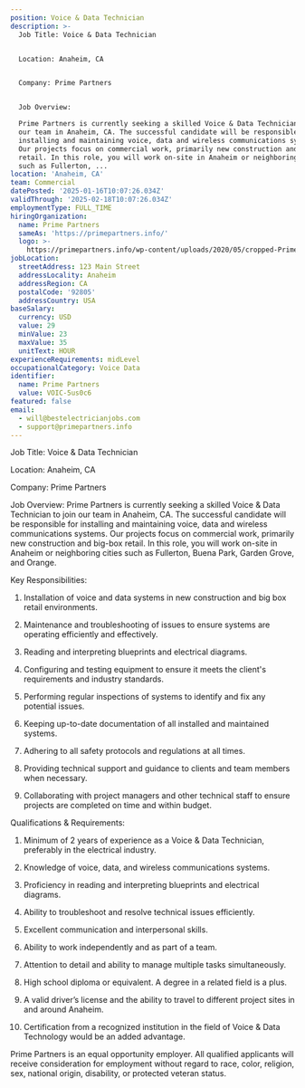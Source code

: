 ```yaml
---
position: Voice & Data Technician
description: >-
  Job Title: Voice & Data Technician


  Location: Anaheim, CA


  Company: Prime Partners


  Job Overview:

  Prime Partners is currently seeking a skilled Voice & Data Technician to join
  our team in Anaheim, CA. The successful candidate will be responsible for
  installing and maintaining voice, data and wireless communications systems.
  Our projects focus on commercial work, primarily new construction and big-box
  retail. In this role, you will work on-site in Anaheim or neighboring cities
  such as Fullerton, ...
location: 'Anaheim, CA'
team: Commercial
datePosted: '2025-01-16T10:07:26.034Z'
validThrough: '2025-02-18T10:07:26.034Z'
employmentType: FULL_TIME
hiringOrganization:
  name: Prime Partners
  sameAs: 'https://primepartners.info/'
  logo: >-
    https://primepartners.info/wp-content/uploads/2020/05/cropped-Prime-Partners-Logo-NO-BG-1-1.png
jobLocation:
  streetAddress: 123 Main Street
  addressLocality: Anaheim
  addressRegion: CA
  postalCode: '92805'
  addressCountry: USA
baseSalary:
  currency: USD
  value: 29
  minValue: 23
  maxValue: 35
  unitText: HOUR
experienceRequirements: midLevel
occupationalCategory: Voice Data
identifier:
  name: Prime Partners
  value: VOIC-5us0c6
featured: false
email:
  - will@bestelectricianjobs.com
  - support@primepartners.info
---
```




Job Title: Voice & Data Technician

Location: Anaheim, CA

Company: Prime Partners

Job Overview:
Prime Partners is currently seeking a skilled Voice & Data Technician to join our team in Anaheim, CA. The successful candidate will be responsible for installing and maintaining voice, data and wireless communications systems. Our projects focus on commercial work, primarily new construction and big-box retail. In this role, you will work on-site in Anaheim or neighboring cities such as Fullerton, Buena Park, Garden Grove, and Orange.

Key Responsibilities:

1. Installation of voice and data systems in new construction and big box retail environments.

2. Maintenance and troubleshooting of issues to ensure systems are operating efficiently and effectively.

3. Reading and interpreting blueprints and electrical diagrams.

4. Configuring and testing equipment to ensure it meets the client's requirements and industry standards.

5. Performing regular inspections of systems to identify and fix any potential issues.

6. Keeping up-to-date documentation of all installed and maintained systems.

7. Adhering to all safety protocols and regulations at all times.

8. Providing technical support and guidance to clients and team members when necessary.

9. Collaborating with project managers and other technical staff to ensure projects are completed on time and within budget.

Qualifications & Requirements:

1. Minimum of 2 years of experience as a Voice & Data Technician, preferably in the electrical industry.

2. Knowledge of voice, data, and wireless communications systems.

3. Proficiency in reading and interpreting blueprints and electrical diagrams.

4. Ability to troubleshoot and resolve technical issues efficiently.

5. Excellent communication and interpersonal skills.

6. Ability to work independently and as part of a team.

7. Attention to detail and ability to manage multiple tasks simultaneously.

8. High school diploma or equivalent. A degree in a related field is a plus.

9. A valid driver’s license and the ability to travel to different project sites in and around Anaheim.

10. Certification from a recognized institution in the field of Voice & Data Technology would be an added advantage.

Prime Partners is an equal opportunity employer. All qualified applicants will receive consideration for employment without regard to race, color, religion, sex, national origin, disability, or protected veteran status.
